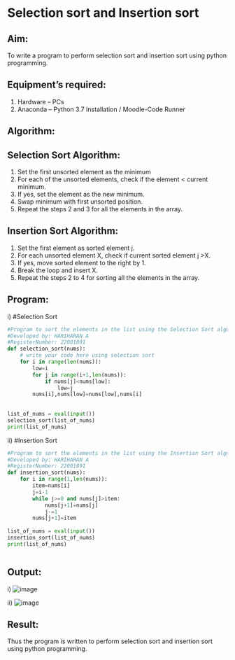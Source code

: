 # Selection sort and Insertion sort
## Aim:
To write a program to perform selection sort and insertion sort using python programming.
## Equipment’s required:
1.	Hardware – PCs
2.	Anaconda – Python 3.7 Installation / Moodle-Code Runner
## Algorithm:
## Selection Sort Algorithm:
1.	Set the first unsorted element as the minimum
2.	For each of the unsorted elements, check if the element < current minimum.
3.	If yes, set the element as the new minimum.
4.	Swap minimum with first unsorted position.
5.	Repeat the steps 2 and 3 for all the elements in the array.
## Insertion Sort Algorithm:
1.	Set the first element as sorted element j.
2.	For each unsorted element X, check if current sorted element j >X.
3.	If yes, move sorted element to the right by 1.
4.	Break the loop and insert X.
5.	Repeat the steps 2 to 4 for sorting all the elements in the array.
## Program:
i)	#Selection Sort
```python
#Program to sort the elements in the list using the Selection Sort algorithm.
#Developed by: HARIHARAN A
#RegisterNumber: 22001891
def selection_sort(nums):
    # write your code here using selection sort
    for i in range(len(nums)):
        low=i
        for j in range(i+1,len(nums)):
            if nums[j]<nums[low]:
                low=j
        nums[i],nums[low]=nums[low],nums[i]
                
                
list_of_nums = eval(input())
selection_sort(list_of_nums)
print(list_of_nums)


```
ii)	#Insertion Sort
```python
#Program to sort the elements in the list using the Insertion Sort algorithm.
#Developed by: HARIHARAN A
#RegisterNumber: 22001891
def insertion_sort(nums):
    for i in range(1,len(nums)):
        item=nums[i]
        j=i-1
        while j>=0 and nums[j]>item:
            nums[j+1]=nums[j]
            j-=1
        nums[j+1]=item
    
list_of_nums = eval(input())
insertion_sort(list_of_nums)
print(list_of_nums)



```

## Output:
i)
![image](https://user-images.githubusercontent.com/120353431/214836042-0f650b44-b1ed-4a17-92c5-9fe62ad3608a.png)

ii)
![image](https://user-images.githubusercontent.com/120353431/214836122-e7946ae2-df21-44a5-a608-a4d352816872.png)



## Result:
Thus the program is written to perform selection sort and insertion sort using python programming.
